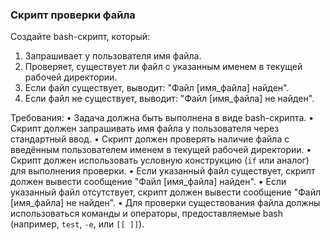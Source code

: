 
### Скрипт проверки файла

Создайте bash-скрипт, который:
1. Запрашивает у пользователя имя файла.
2. Проверяет, существует ли файл с указанным именем в текущей рабочей директории.
3. Если файл существует, выводит: "Файл [имя_файла] найден".
4. Если файл не существует, выводит: "Файл [имя_файла] не найден".

Требования:
•	Задача должна быть выполнена в виде bash-скрипта.
•	Скрипт должен запрашивать имя файла у пользователя через стандартный ввод.
•	Скрипт должен проверять наличие файла с введённым пользователем именем в текущей рабочей директории.
•	Скрипт должен использовать условную конструкцию (`if` или аналог) для выполнения проверки.
•	Если указанный файл существует, скрипт должен вывести сообщение "Файл [имя_файла] найден".
•	Если указанный файл отсутствует, скрипт должен вывести сообщение "Файл [имя_файла] не найден".
•	Для проверки существования файла должны использоваться команды и операторы, предоставляемые bash (например, `test`, `-e`, или `[[ ]]`).